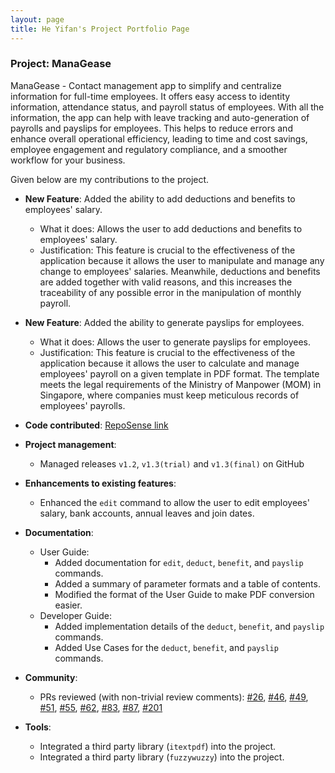 ```yaml
---
layout: page
title: He Yifan's Project Portfolio Page
---
```


### Project: ManaGease

ManaGease - Contact management app to simplify and centralize information for full-time employees.
It offers easy access to identity information, attendance status, and payroll status of employees. With all the information, the app can help with leave tracking and auto-generation of payrolls and payslips for employees. This helps to reduce errors and enhance overall operational efficiency, leading to time and cost savings, employee engagement and regulatory compliance, and a smoother workflow for your business.

Given below are my contributions to the project.

* **New Feature**: Added the ability to add deductions and benefits to employees' salary.
  * What it does: Allows the user to add deductions and benefits to employees' salary.
  * Justification: This feature is crucial to the effectiveness of the application because it allows the user to manipulate and manage any change to employees' salaries. Meanwhile, deductions and benefits are added together with valid reasons, and this increases the traceability of any possible error in the manipulation of monthly payroll.

* **New Feature**: Added the ability to generate payslips for employees.
  * What it does: Allows the user to generate payslips for employees.
  * Justification: This feature is crucial to the effectiveness of the application because it allows the user to calculate and manage employees' payroll on a given template in PDF format. The template meets the legal requirements of the Ministry of Manpower (MOM) in Singapore, where companies must keep meticulous records of employees' payrolls.


* **Code contributed**: [RepoSense link](https://nus-cs2103-ay2324s1.github.io/tp-dashboard/?search=jibtaf&breakdown=false&sort=groupTitle%20dsc&sortWithin=title&since=2023-09-22&timeframe=commit&mergegroup=&groupSelect=groupByRepos)

* **Project management**:
  * Managed releases `v1.2`, `v1.3(trial)` and `v1.3(final)` on GitHub

* **Enhancements to existing features**:
  * Enhanced the `edit` command to allow the user to edit employees' salary, bank accounts, annual leaves and join dates.

* **Documentation**:
  * User Guide:
    * Added documentation for `edit`, `deduct`, `benefit`, and `payslip` commands.
    * Added a summary of parameter formats and a table of contents.
    * Modified the format of the User Guide to make PDF conversion easier.
  * Developer Guide:
    * Added implementation details of the `deduct`, `benefit`, and `payslip` commands.
    * Added Use Cases for the `deduct`, `benefit`, and `payslip` commands.

* **Community**:
  * PRs reviewed (with non-trivial review comments): [#26](https://github.com/AY2324S1-CS2103T-W12-2/tp/pull/26), [#46](https://github.com/AY2324S1-CS2103T-W12-2/tp/pull/46), [#49](https://github.com/AY2324S1-CS2103T-W12-2/tp/pull/49), [#51](https://github.com/AY2324S1-CS2103T-W12-2/tp/pull/51), [#55](https://github.com/AY2324S1-CS2103T-W12-2/tp/pull/55), [#62](https://github.com/AY2324S1-CS2103T-W12-2/tp/pull/62), [#83](https://github.com/AY2324S1-CS2103T-W12-2/tp/pull/83), [#87](https://github.com/AY2324S1-CS2103T-W12-2/tp/pull/87), [#201](https://github.com/AY2324S1-CS2103T-W12-2/tp/pull/201)

* **Tools**:
  * Integrated a third party library (`itextpdf`) into the project. 
  * Integrated a third party library (`fuzzywuzzy`) into the project.
